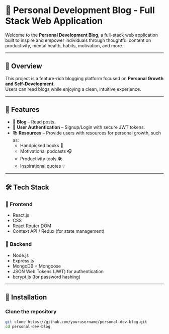 
# 🌱 Personal Development Blog - Full Stack Web Application

Welcome to the **Personal Development Blog**, a full-stack web application built to inspire and empower individuals through thoughtful content on productivity, mental health, habits, motivation, and more.

---

## 📝 Overview

This project is a feature-rich blogging platform focused on **Personal Growth and Self-Development**.  
Users can read blogs while enjoying a clean, intuitive experience.

---

## 🚀 Features

- 📰 **Blog** – Read posts.
- 👥 **User Authentication** – Signup/Login with secure JWT tokens.
- 📚 **Resources** – Provide users with resources for personal growth, such as:
  - Handpicked books 📖
  - Motivational podcasts 🎧
  - Productivity tools 🛠️
  - Inspirational quotes 💡

---

## 🛠 Tech Stack

### 🔹 Frontend

- React.js  
- CSS  
- React Router DOM  
- Context API / Redux (for state management)

### 🔸 Backend

- Node.js  
- Express.js  
- MongoDB + Mongoose  
- JSON Web Tokens (JWT) for authentication  
- bcrypt.js (for password hashing)

---

## 🔧 Installation

### Clone the repository

```bash
git clone https://github.com/yourusername/personal-dev-blog.git
cd personal-dev-blog


 
 
